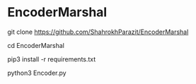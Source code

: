 # EncoderMarshal
git clone https://github.com/ShahrokhParazit/EncoderMarshal

cd EncoderMarshal

pip3 install -r requirements.txt

python3 Encoder.py
